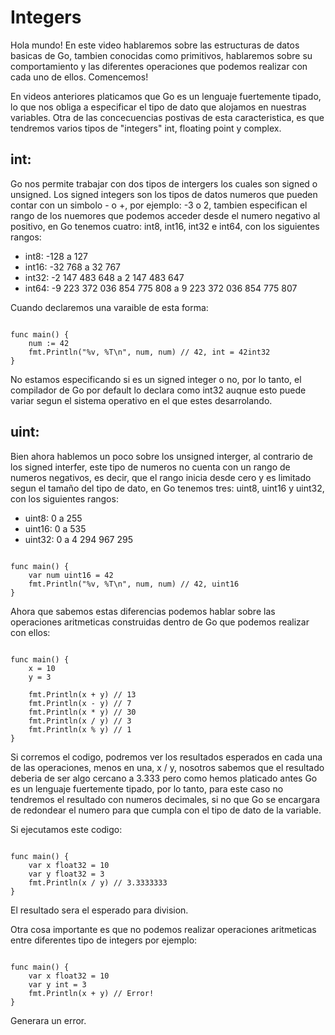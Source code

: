 # Integers

Hola mundo! En este video hablaremos sobre las estructuras de datos basicas de Go, tambien conocidas como primitivos, hablaremos sobre su comportamiento y las diferentes operaciones que podemos realizar con cada uno de ellos. Comencemos!

En videos anteriores platicamos que Go es un lenguaje fuertemente tipado, lo que nos obliga a especificar el tipo de dato que alojamos en nuestras variables. Otra de las concecuencias postivas de esta caracteristica, es que tendremos varios tipos de "integers" int, floating point y complex.

## **int:**

Go nos permite trabajar con dos tipos de intergers los cuales son signed o unsigned. Los signed integers son los tipos de datos numeros que pueden contar con un simbolo - o +, por ejemplo: -3 o 2, tambien especifican el rango de los nuemores que podemos acceder desde el numero negativo al positivo, en Go tenemos cuatro: int8, int16, int32 e int64, con los siguientes rangos:

- int8: -128 a 127
- int16: -32 768 a 32 767
- int32: -2 147 483 648 a 2 147 483 647
- int64: -9 223 372 036 854 775 808 a 9 223 372 036 854 775 807

Cuando declaremos una varaible de esta forma:

```golang   

func main() {
    num := 42
    fmt.Println("%v, %T\n", num, num) // 42, int = 42int32
}
```
No estamos especificando si es un signed integer o no, por lo tanto, el compilador de Go por default lo declara como int32 auqnue esto puede variar segun el sistema operativo en el que estes desarrolando.

## **uint:**

Bien ahora hablemos un poco sobre los unsigned interger, al contrario de los signed interfer, este tipo de numeros no cuenta con un rango de numeros negativos, es decir, que el rango inicia desde cero y es limitado segun el tamaño del tipo de dato, en Go tenemos tres: uint8, uint16 y uint32, con los siguientes rangos:

- uint8:  0 a 255
- uint16: 0 a 535
- uint32: 0 a 4 294 967 295

```golang

func main() {
    var num uint16 = 42
    fmt.Println("%v, %T\n", num, num) // 42, uint16
}
```

Ahora que sabemos estas diferencias podemos hablar sobre las operaciones aritmeticas construidas dentro de Go que podemos realizar con ellos:

```golang

func main() {
    x = 10
    y = 3
    
    fmt.Println(x + y) // 13
    fmt.Println(x - y) // 7
    fmt.Println(x * y) // 30
    fmt.Println(x / y) // 3
    fmt.Println(x % y) // 1
}
```

Si corremos el codigo, podremos ver los resultados esperados en cada una de las operaciones, menos en una, x / y, nosotros sabemos que el resultado deberia de ser algo cercano a 3.333 pero como hemos platicado antes Go es un lenguaje fuertemente tipado, por lo tanto, para este caso no tendremos el resultado con numeros decimales, si no que Go se encargara de redondear el numero para que cumpla con el tipo de dato de la variable.

Si ejecutamos este codigo:

```golang

func main() {
	var x float32 = 10
	var y float32 = 3
	fmt.Println(x / y) // 3.3333333
}
```
El resultado sera el esperado para division.

Otra cosa importante es que no podemos realizar operaciones aritmeticas entre diferentes tipo de integers por ejemplo: 

```golang

func main() {
	var x float32 = 10
	var y int = 3
	fmt.Println(x + y) // Error!
}
```

Generara un error.

